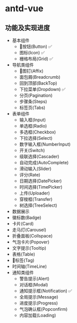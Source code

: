 # antd-vue

## 功能及实现进度

- 基本组件
  - 按钮(Button) ✅
  - 图标(Icon) ✅
  - 栅格布局(Grid) ✅
- 导航类组件
  - 图钉(Affix)
  - 面包屑(Breadcrumb)
  - 回到顶部(BackTop)
  - 下拉菜单(Dropdown) ✅
  - 分页(Pagination)
  - 步骤条(Steps)
  - 标签页(Tabs)
- 表单组件
  - 输入框(Input)
  - 单选框(Radio)
  - 多选框(Checkbox)
  - 下拉选择(Select)
  - 数字输入框(NumberInput)
  - 开关(Switch)
  - 级联选择(Cascader)
  - 自动完成(AutoComplete)
  - 滑动输入(Slider)
  - 评分(Rate)
  - 日期选择(DatePicker)
  - 时间选择(TimePicker)
  - 上传(Uploader)
  - 穿梭框(Transfer)
  - 树选择(TreeSelect)
 - 数据展示
  - 徽标数(Badge)
  - 卡片(Card)
  - 走马灯(Carousel)
  - 折叠面板(Collspace)
  - 气泡卡片(Popover)
  - 文字提示(Tooltip)
  - 表格(Table)
  - 标签(Tag)
  - 时间轴(TimeLine)
- 通知类组件
  - 警告提示(Alert)
  - 对话框(Modal)
  - 通知提示框(Notification) ✅
  - 全局提示(Message)
  - 进度提示(Progress)
  - 气泡确认框(Popconfirm)
  - 内容加载(Loading)
